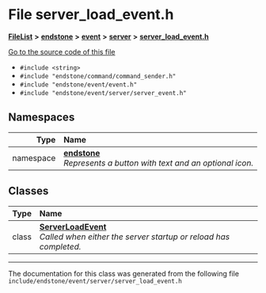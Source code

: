

# File server\_load\_event.h



[**FileList**](files.md) **>** [**endstone**](dir_6cf277b678674f97c7a2b6b3b2447b33.md) **>** [**event**](dir_f1d783c0ad83ee143d16e768ebca51c8.md) **>** [**server**](dir_77022909323d5ad872c4820a738a5429.md) **>** [**server\_load\_event.h**](server__load__event_8h.md)

[Go to the source code of this file](server__load__event_8h_source.md)



* `#include <string>`
* `#include "endstone/command/command_sender.h"`
* `#include "endstone/event/event.h"`
* `#include "endstone/event/server/server_event.h"`













## Namespaces

| Type | Name |
| ---: | :--- |
| namespace | [**endstone**](namespaceendstone.md) <br>_Represents a button with text and an optional icon._  |


## Classes

| Type | Name |
| ---: | :--- |
| class | [**ServerLoadEvent**](classendstone_1_1ServerLoadEvent.md) <br>_Called when either the server startup or reload has completed._  |



















































------------------------------
The documentation for this class was generated from the following file `include/endstone/event/server/server_load_event.h`

